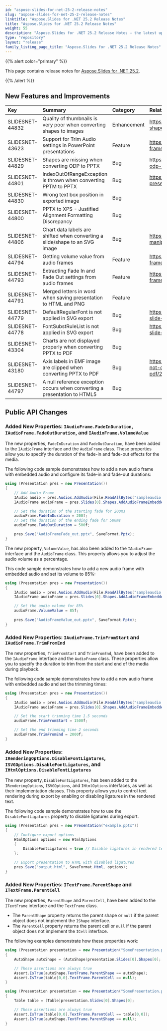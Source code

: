 ```yaml
---
id: "aspose-slides-for-net-25-2-release-notes"
slug: "aspose-slides-for-net-25-2-release-notes"
linktitle: "Aspose.Slides for .NET 25.2 Release Notes"
title: "Aspose.Slides for .NET 25.2 Release Notes"
weight: 55
description: "Aspose.Slides for .NET 25.2 Release Notes – the latest updates and fixes."
type: "repository"
layout: "release"
family_listing_page_title: "Aspose.Slides for .NET 25.2 Release Notes"
---
```


{{% alert color="primary" %}}

This page contains release notes for [ Aspose.Slides for .NET 25.2](https://www.nuget.org/packages/Aspose.Slides.NET/).

{{% /alert %}}

## New Features and Improvements
|**Key**|**Summary**|**Category**|**Related Documentation**|
| :- | :- | :- | :- |
|SLIDESNET-44832|Quality of thumbnails is very poor when converting shapes to images|Enhancement|<https://docs.aspose.com/slides/net/create-shape-thumbnails/>|
|SLIDESNET-43623|Support for Trim Audio settings in PowerPoint presentations|Feature|<https://docs.aspose.com/slides/net/audio-frame/>|
|SLIDESNET-44829|Shapes are missing when converting ODP to PPTX|Bug|<https://docs.aspose.com/slides/net/convert-odp-to-pptx/>|
|SLIDESNET-44801|IndexOutOfRangeException is thrown when converting PPTM to PPTX|Bug|<https://docs.aspose.com/slides/net/convert-presentation/>|
|SLIDESNET-44830|Wrong text box position in exported image|Bug||
|SLIDESNET-44800|PPTX to XPS - Justified Alignment Formatting Discrepancy|Bug||
|SLIDESNET-44806|Chart data labels are shifted when converting a slide/shape to an SVG image|Bug|<https://docs.aspose.com/slides/net/shape-manipulations/#render-shape-as-svg>|
|SLIDESNET-44794|Getting volume value from audio frames|Feature|<https://docs.aspose.com/slides/net/audio-frame/>|
|SLIDESNET-44793|Extracting Fade In and Fade Out settings from audio frames|Feature|<https://docs.aspose.com/slides/net/audio-frame/>|
|SLIDESNET-44791|Merged letters in word when saving presentation to HTML and PNG|Feature||
|SLIDESNET-44779|DefaultRegularFont is not applied in SVG export|Bug|<https://docs.aspose.com/slides/net/render-slide-as-svg-image/>|
|SLIDESNET-44778|FontSubstRuleList is not applied in SVG export|Bug|<https://docs.aspose.com/slides/net/render-slide-as-svg-image/>|
|SLIDESNET-43304|Charts are not displayed properly when converting PPTX to PDF|Bug||
|SLIDESNET-43180|Axis labels in EMF image are clipped when converting PPTX to PDF|Bug|<https://forum.aspose.com/t/emf-chart-is-not-displayed-correctly-when-saved-as-pdf/208599/2>|
|SLIDESNET-44797|A null reference exception occurs when converting a presentation to HTML5|Bug||

## Public API Changes

### Added New Properties: `IAudioFrame.FadeInDuration`, `IAudioFrame.FadeOutDuration`, and `IAudioFrame.VolumeValue`

The new properties, `FadeInDuration` and `FadeOutDuration`, have been added to the `IAudioFrame` interface and the `AudioFrame` class. These properties allow you to specify the duration of the fade-in and fade-out effects for the media.

The following code sample demonstrates how to add a new audio frame with embedded audio and configure its fade-in and fade-out durations:
```csharp
using (Presentation pres = new Presentation())
{
    // Add Audio Frame
    IAudio audio = pres.Audios.AddAudio(File.ReadAllBytes("sampleaudio.mp3"));
    IAudioFrame audioFrame = pres.Slides[0].Shapes.AddAudioFrameEmbedded(50, 50, 100, 100, audio);

    // Set the duration of the starting fade for 200ms
    audioFrame.FadeInDuration = 200f;
    // Set the duration of the ending fade for 500ms
    audioFrame.FadeOutDuration = 500f;

    pres.Save("AudioFrameFade_out.pptx", SaveFormat.Pptx);
}
```

The new property, `VolumeValue`, has also been added to the `IAudioFrame` interface and the `AudioFrame` class. This property allows you to adjust the audio volume as a percentage.

This code sample demonstrates how to add a new audio frame with embedded audio and set its volume to 85%:
```csharp
using (Presentation pres = new Presentation())
{
    IAudio audio = pres.Audios.AddAudio(File.ReadAllBytes("sampleaudio.mp3"));
    IAudioFrame audioFrame = pres.Slides[0].Shapes.AddAudioFrameEmbedded(50, 50, 100, 100, audio);

    // Set the audio volume for 85%
    audioFrame.VolumeValue = 85f;
    
    pres.Save("AudioFrameValue_out.pptx", SaveFormat.Pptx);
}
```

### Added New Properties: `IAudioFrame.TrimFromStart` and `IAudioFrame.TrimFromEnd`

The new properties, `TrimFromStart` and `TrimFromEnd`, have been added to the `IAudioFrame` interface and the `AudioFrame` class. These properties allow you to specify the duration to trim from the start and end of the media during playback.

The following code sample demonstrates how to add a new audio frame with embedded audio and set the trimming times:
```csharp
using (Presentation pres = new Presentation())
{
    IAudio audio = pres.Audios.AddAudio(File.ReadAllBytes("sampleaudio.mp3"));
    IAudioFrame audioFrame = pres.Slides[0].Shapes.AddAudioFrameEmbedded(50, 50, 100, 100, audio);

    // Set the start trimming time 1.5 seconds
    audioFrame.TrimFromStart = 1500f;

    // Set the end trimming time 2 seconds
    audioFrame.TrimFromEnd = 2000f;
}
```

### Added New Properties: `IRenderingOptions.DisableFontLigatures`, `ISVGOptions.DisableFontLigatures`, and `IHtmlOptions.DisableFontLigatures`

The new property, `DisableFontLigatures`, has been added to the `IRenderingOptions`, `ISVGOptions`, and `IHtmlOptions` interfaces, as well as their implementation classes. This property allows you to control text rendering during export by enabling or disabling ligatures in the rendered text.

The following code sample demonstrates how to use the `DisableFontLigatures` property to disable ligatures during export.
```csharp
using (Presentation pres = new Presentation("example.pptx"))
{
    // Configure export options
    HtmlOptions options = new HtmlOptions
    {
        DisableFontLigatures = true // Disable ligatures in rendered text
    };

    // Export presentation to HTML with disabled ligatures
    pres.Save("output.html", SaveFormat.Html, options);
}
```

### Added New Properties: `ITextFrame.ParentShape` and `ITextFrame.ParentCell`

The new properties, `ParentShape` and `ParentCell`, have been added to the `ITextFrame` interface and the `TextFrame` class. 
- The `ParentShape` property returns the parent shape or `null` if the parent object does not implement the `IShape` interface.
- The `ParentCell` property returns the parent cell or `null` if the parent object does not implement the `ICell` interface.

The following examples demonstrate how these properties work:
```csharp
using (Presentation presentation = new Presentation("SomePresentation.pptx"))
{
    AutoShape autoShape = (AutoShape)presentation.Slides[0].Shapes[0];

    // These assertions are always true
    Assert.IsTrue(autoShape.TextFrame.ParentShape == autoShape);
    Assert.IsTrue(table[0,0].TextFrame.ParentCell == null);
}
```
```csharp
using (Presentation presentation = new Presentation("SomePresentation.pptx"))
{
    Table table = (Table)presentation.Slides[0].Shapes[0];

    // These assertions are always true    
    Assert.IsTrue(table[0,0].TextFrame.ParentCell == table[0,0]);
    Assert.IsTrue(autoShape.TextFrame.ParentShape == null);
}
```
